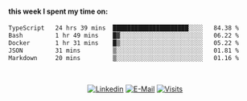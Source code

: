#### this week I spent my time on:
<!--START_SECTION:waka-->

```txt
TypeScript   24 hrs 39 mins  █████████████████████░░░░   84.38 %
Bash         1 hr 49 mins    █▓░░░░░░░░░░░░░░░░░░░░░░░   06.22 %
Docker       1 hr 31 mins    █▒░░░░░░░░░░░░░░░░░░░░░░░   05.22 %
JSON         31 mins         ▒░░░░░░░░░░░░░░░░░░░░░░░░   01.81 %
Markdown     20 mins         ▒░░░░░░░░░░░░░░░░░░░░░░░░   01.16 %
```

<!--END_SECTION:waka-->

&nbsp;<div align="center">
  [![Linkedin](https://img.shields.io/badge/linked-in-369?style=flat-square&logo=linkedin&logoColor=white&color=blue)](https://www.linkedin.com/in/muzzamilraza)
  [![E-Mail](https://img.shields.io/badge/email-reveal-2a8?style=flat-square&logo=gmail&logoColor=white)](mailto:hi@mzml.me)
  [![Visits](https://komarev.com/ghpvc/?username=muzzamilr&logo=GitHub&label=github%20visits&color=336699&logoColor=white&style=flat-square)](https://github.com/muzzamilr)
</div>
